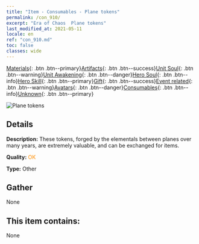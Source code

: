 ```yaml
---
title: "Item - Consumables - Plane tokens"
permalink: /con_910/
excerpt: "Era of Chaos  Plane tokens"
last_modified_at: 2021-05-11
locale: en
ref: "con_910.md"
toc: false
classes: wide
---
```

 [Materials](/Items/){: .btn .btn--primary}[Artifacts](/Items/Artifacts/){: .btn .btn--success}[Unit Soul](/Items/UnitSoul/){: .btn .btn--warning}[Unit Awakening](/Items/UnitAwakening/){: .btn .btn--danger}[Hero Soul](/Items/HeroSoul/){: .btn .btn--info}[Hero Skill](/Items/HeroSkill/){: .btn .btn--primary}[Gift](/Items/Gift/){: .btn .btn--success}[Event related](/Items/Events/){: .btn .btn--warning}[Avatars](/Items/Avatars/){: .btn .btn--danger}[Consumables](/Items/Consumables/){: .btn .btn--info}[Unknown](/Items/Unknown/){: .btn .btn--primary}

 ![Plane tokens](/images/t/i_40003.png)

## Details
 **Description:** These tokens, forged by the elementals between planes over many years, are extremely valuable, and can be exchanged for items. 

 **Quality:** <span style="color: #FF8C00">OK</span>

 **Type:** Other

## Gather

  None

## This item contains:

  None

